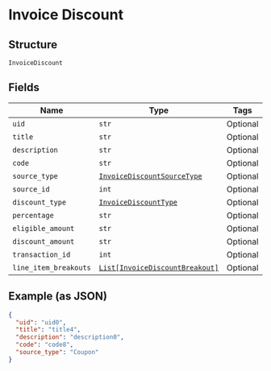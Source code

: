 
# Invoice Discount

## Structure

`InvoiceDiscount`

## Fields

| Name | Type | Tags | Description |
|  --- | --- | --- | --- |
| `uid` | `str` | Optional | - |
| `title` | `str` | Optional | - |
| `description` | `str` | Optional | - |
| `code` | `str` | Optional | - |
| `source_type` | [`InvoiceDiscountSourceType`](../../doc/models/invoice-discount-source-type.md) | Optional | - |
| `source_id` | `int` | Optional | - |
| `discount_type` | [`InvoiceDiscountType`](../../doc/models/invoice-discount-type.md) | Optional | - |
| `percentage` | `str` | Optional | - |
| `eligible_amount` | `str` | Optional | - |
| `discount_amount` | `str` | Optional | - |
| `transaction_id` | `int` | Optional | - |
| `line_item_breakouts` | [`List[InvoiceDiscountBreakout]`](../../doc/models/invoice-discount-breakout.md) | Optional | - |

## Example (as JSON)

```json
{
  "uid": "uid0",
  "title": "title4",
  "description": "description0",
  "code": "code8",
  "source_type": "Coupon"
}
```

